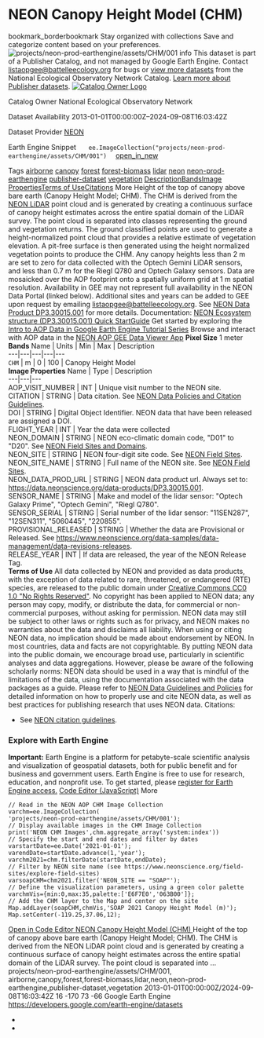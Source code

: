  
#  NEON Canopy Height Model (CHM) 
bookmark_borderbookmark Stay organized with collections  Save and categorize content based on your preferences.
![projects/neon-prod-earthengine/assets/CHM/001](https://developers.google.com/earth-engine/datasets/images/neon-prod-earthengine/projects_neon-prod-earthengine_assets_CHM_001_sample.png)
info
This dataset is part of a Publisher Catalog, and not managed by Google Earth Engine. Contact listaopgee@battelleecology.org for bugs or [view more datasets](https://developers.google.com/earth-engine/datasets/publisher/neon-prod-earthengine) from the National Ecological Observatory Network Catalog. [Learn more about Publisher datasets](https://developers.google.com/earth-engine/datasets/publisher). 
[ ![Catalog Owner Logo](https://developers.google.com/static/earth-engine/datasets/logos/neon-prod-earthengine_logo.png) ](https://www.neonscience.org/data-collection/airborne-remote-sensing) 

Catalog Owner
    National Ecological Observatory Network 

Dataset Availability
    2013-01-01T00:00:00Z–2024-09-08T16:03:42Z 

Dataset Provider
     [ NEON ](https://data.neonscience.org/data-products/DP3.30015.001) 

Earth Engine Snippet
     `    ee.ImageCollection("projects/neon-prod-earthengine/assets/CHM/001")   ` [ open_in_new ](https://code.earthengine.google.com/?scriptPath=Examples:Datasets/neon-prod-earthengine/projects_neon-prod-earthengine_assets_CHM_001) 

Tags
     [airborne](https://developers.google.com/earth-engine/datasets/tags/airborne) [canopy](https://developers.google.com/earth-engine/datasets/tags/canopy) [forest](https://developers.google.com/earth-engine/datasets/tags/forest) [forest-biomass](https://developers.google.com/earth-engine/datasets/tags/forest-biomass) [lidar](https://developers.google.com/earth-engine/datasets/tags/lidar) [neon](https://developers.google.com/earth-engine/datasets/tags/neon) [neon-prod-earthengine](https://developers.google.com/earth-engine/datasets/tags/neon-prod-earthengine) [publisher-dataset](https://developers.google.com/earth-engine/datasets/tags/publisher-dataset) [vegetation](https://developers.google.com/earth-engine/datasets/tags/vegetation)
[Description](https://developers.google.com/earth-engine/datasets/catalog/projects_neon-prod-earthengine_assets_CHM_001#description)[Bands](https://developers.google.com/earth-engine/datasets/catalog/projects_neon-prod-earthengine_assets_CHM_001#bands)[Image Properties](https://developers.google.com/earth-engine/datasets/catalog/projects_neon-prod-earthengine_assets_CHM_001#image-properties)[Terms of Use](https://developers.google.com/earth-engine/datasets/catalog/projects_neon-prod-earthengine_assets_CHM_001#terms-of-use)[Citations](https://developers.google.com/earth-engine/datasets/catalog/projects_neon-prod-earthengine_assets_CHM_001#citations) More
Height of the top of canopy above bare earth (Canopy Height Model; CHM). The CHM is derived from the [NEON LiDAR](https://www.neonscience.org/data-collection/lidar) point cloud and is generated by creating a continuous surface of canopy height estimates across the entire spatial domain of the LiDAR survey. The point cloud is separated into classes representing the ground and vegetation returns. The ground classified points are used to generate a height-normalized point cloud that provides a relative estimate of vegetation elevation. A pit-free surface is then generated using the height normalized vegetation points to produce the CHM. Any canopy heights less than 2 m are set to zero for data collected with the Optech Gemini LiDAR sensors, and less than 0.7 m for the Riegl Q780 and Optech Galaxy sensors. Data are mosaicked over the AOP footprint onto a spatially uniform grid at 1 m spatial resolution. Availability in GEE may not represent full availability in the NEON Data Portal (linked below). Additional sites and years can be added to GEE upon request by emailing listaopgee@battelleecology.org.
See [NEON Data Product DP3.30015.001](https://data.neonscience.org/data-products/DP3.30015.001) for more details.
Documentation: [NEON Ecosystem structure (DP3.30015.001) Quick StartGuide](https://data.neonscience.org/api/v0/documents/quick-start-guides/NEON.QSG.DP3.30015.001v1?inline=true&fallback=html)
Get started by exploring the [Intro to AOP Data in Google Earth Engine Tutorial Series](https://www.neonscience.org/resources/learning-hub/tutorials/intro-aop-data-google-earth-engine-tutorial-series)
Browse and interact with AOP data in the [NEON AOP GEE Data Viewer App](https://neon-prod-earthengine.projects.earthengine.app/view/neon-aop-gee-data-viewer---desktop)
**Pixel Size** 1 meter 
**Bands**
Name | Units | Min | Max | Description  
---|---|---|---|---  
`CHM` | m |  0  |  100  | Canopy Height Model  
**Image Properties**
Name | Type | Description  
---|---|---  
AOP_VISIT_NUMBER | INT | Unique visit number to the NEON site.  
CITATION | STRING | Data citation. See [NEON Data Policies and Citation Guidelines](https://www.neonscience.org/data-samples/data-policies-citation).  
DOI | STRING | Digital Object Identifier. NEON data that have been released are assigned a DOI.  
FLIGHT_YEAR | INT | Year the data were collected  
NEON_DOMAIN | STRING | NEON eco-climatic domain code, "D01" to "D20". See [NEON Field Sites and Domains](https://www.neonscience.org/field-sites/about-field-sites).  
NEON_SITE | STRING | NEON four-digit site code. See [NEON Field Sites](https://www.neonscience.org/field-sites/).  
NEON_SITE_NAME | STRING | Full name of the NEON site. See [NEON Field Sites](https://www.neonscience.org/field-sites/).  
NEON_DATA_PROD_URL | STRING | NEON data product url. Always set to: <https://data.neonscience.org/data-products/DP3.30015.001>.  
SENSOR_NAME | STRING | Make and model of the lidar sensor: "Optech Galaxy Prime", "Optech Gemini", "Riegl Q780".  
SENSOR_SERIAL | STRING | Serial number of the lidar sensor: "11SEN287", "12SEN311", "5060445", "220855".  
PROVISIONAL_RELEASED | STRING | Whether the data are Provisional or Released. See <https://www.neonscience.org/data-samples/data-management/data-revisions-releases>.  
RELEASE_YEAR | INT | If data are released, the year of the NEON Release Tag.  
**Terms of Use**
All data collected by NEON and provided as data products, with the exception of data related to rare, threatened, or endangered (RTE) species, are released to the public domain under [Creative Commons CC0 1.0 "No Rights Reserved"](https://creativecommons.org/publicdomain/zero/1.0/). No copyright has been applied to NEON data; any person may copy, modify, or distribute the data, for commercial or non-commercial purposes, without asking for permission. NEON data may still be subject to other laws or rights such as for privacy, and NEON makes no warranties about the data and disclaims all liability. When using or citing NEON data, no implication should be made about endorsement by NEON. In most countries, data and facts are not copyrightable. By putting NEON data into the public domain, we encourage broad use, particularly in scientific analyses and data aggregations. However, please be aware of the following scholarly norms: NEON data should be used in a way that is mindful of the limitations of the data, using the documentation associated with the data packages as a guide. Please refer to [NEON Data Guidelines and Policies](https://www.neonscience.org/data-samples/guidelines-policies) for detailed information on how to properly use and cite NEON data, as well as best practices for publishing research that uses NEON data.
Citations:
  * See [NEON citation guidelines](https://www.neonscience.org/data-samples/guidelines-policies/citing).


### Explore with Earth Engine
**Important:** Earth Engine is a platform for petabyte-scale scientific analysis and visualization of geospatial datasets, both for public benefit and for business and government users. Earth Engine is free to use for research, education, and nonprofit use. To get started, please [register for Earth Engine access.](https://console.cloud.google.com/earth-engine)
[Code Editor (JavaScript)](https://developers.google.com/earth-engine/datasets/catalog/projects_neon-prod-earthengine_assets_CHM_001#code-editor-javascript-sample) More
```
// Read in the NEON AOP CHM Image Collection
varchm=ee.ImageCollection(
'projects/neon-prod-earthengine/assets/CHM/001');
// Display available images in the CHM Image Collection
print('NEON CHM Images',chm.aggregate_array('system:index'))
// Specify the start and end dates and filter by dates
varstartDate=ee.Date('2021-01-01');
varendDate=startDate.advance(1,'year');
varchm2021=chm.filterDate(startDate,endDate);
// Filter by NEON site name (see https://www.neonscience.org/field-sites/explore-field-sites)
varsoapCHM=chm2021.filter('NEON_SITE == "SOAP"');
// Define the visualization parameters, using a green color palette
varchmVis={min:0,max:35,palette:['E6F7E0','063B00']};
// Add the CHM layer to the Map and center on the site
Map.addLayer(soapCHM,chmVis,'SOAP 2021 Canopy Height Model (m)');
Map.setCenter(-119.25,37.06,12);
```
[ Open in Code Editor ](https://code.earthengine.google.com/?scriptPath=Examples:Datasets/neon-prod-earthengine/projects_neon-prod-earthengine_assets_CHM_001)
[ NEON Canopy Height Model (CHM) ](https://developers.google.com/earth-engine/datasets/catalog/projects_neon-prod-earthengine_assets_CHM_001)
Height of the top of canopy above bare earth (Canopy Height Model; CHM). The CHM is derived from the NEON LiDAR point cloud and is generated by creating a continuous surface of canopy height estimates across the entire spatial domain of the LiDAR survey. The point cloud is separated into …
projects/neon-prod-earthengine/assets/CHM/001, airborne,canopy,forest,forest-biomass,lidar,neon,neon-prod-earthengine,publisher-dataset,vegetation 
2013-01-01T00:00:00Z/2024-09-08T16:03:42Z
16 -170 73 -66 
Google Earth Engine
https://developers.google.com/earth-engine/datasets
  * [ ](https://doi.org/https://data.neonscience.org/data-products/DP3.30015.001)
  * [ ](https://doi.org/https://developers.google.com/earth-engine/datasets/catalog/projects_neon-prod-earthengine_assets_CHM_001)


